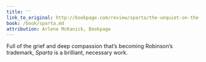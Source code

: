 ```yaml
---
title: ''
link_to_original: http://bookpage.com/review/sparta/the-unquiet-on-the-internal-home-front
book: /book/sparta.md
attribution: Arlene McKanick, Bookpage
---
```

Full of the grief and deep compassion that’s becoming Robinson’s trademark, *Sparta* is a brilliant, necessary work.

